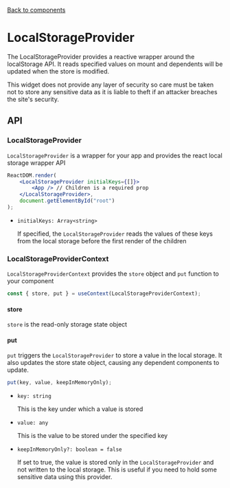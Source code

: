 [Back to components](../README.md)

# LocalStorageProvider

The LocalStorageProvider provides a reactive wrapper around the localStorage API.
It reads specified values on mount and dependents will be updated when the store is modified.

This widget does not provide any layer of security so care must be taken not to store
any sensitive data as it is liable to theft if an attacker breaches the site's security.

## API

### LocalStorageProvider

`LocalStorageProvider` is a wrapper for your app and provides the react local storage wrapper API

```jsx
ReactDOM.render(
    <LocalStorageProvider initialKeys={[]}>
        <App /> // Children is a required prop
    </LocalStorageProvider>,
    document.getElementById("root")
);
```

-   `initialKeys: Array<string>`

    If specified, the `LocalStorageProvider` reads the values of these keys from the local storage
    before the first render of the children

### LocalStorageProviderContext

`LocalStorageProviderContext` provides the `store` object and `put` function to your component

```jsx
const { store, put } = useContext(LocalStorageProviderContext);
```

#### store

`store` is the read-only storage state object

#### put

`put` triggers the `LocalStorageProvider` to store a value in the local storage. It also updates the
store state object, causing any dependent components to update.

```jsx
put(key, value, keepInMemoryOnly);
```

-   `key: string`

    This is the key under which a value is stored

-   `value: any`

    This is the value to be stored under the specified key

-   `keepInMemoryOnly?: boolean = false`

    If set to true, the value is stored only in the `LocalStorageProvider` and not written to the local storage.
    This is useful if you need to hold some sensitive data using this provider.
